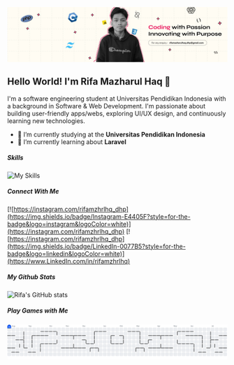 
![Rifa Mazharul Haq](img/Banner-Profile-Github-Rifa.jpg)
## Hello World! I'm Rifa Mazharul Haq 👋

I'm a software engineering student at Universitas Pendidikan Indonesia with a background in Software & Web Development. I'm passionate about building user-friendly apps/webs, exploring UI/UX design, and continuously learning new technologies.

- 🔭 I’m currently studying at the **Universitas Pendidikan Indonesia**
- 🌱 I’m currently learning about **Laravel**

##### Skills
![My Skills](https://skillicons.dev/icons?i=html,css,javascript,mysql,postgres,laravel,nodejs,bootstrap,git,npm,nextjs,php,postman,stackoverflow,vscode,figma&theme=dark&perline=8)
##### Connect With Me
[![https://instagram.com/rifamzhrlhq_dhp](https://img.shields.io/badge/Instagram-E4405F?style=for-the-badge&logo=instagram&logoColor=white)](https://instagram.com/rifamzhrlhq_dhp) [![https://instagram.com/rifamzhrlhq_dhp](https://img.shields.io/badge/LinkedIn-0077B5?style=for-the-badge&logo=linkedin&logoColor=white)](https://www.LinkedIn.com/in/rifamzhrlhq)
##### My Github Stats
![Rifa's GitHub stats](https://github-readme-stats.vercel.app/api?username=rifamazharulhaq&show_icons=true&theme=radical)
##### Play Games with Me
<picture>
  <source media="(prefers-color-scheme: dark)" srcset="https://raw.githubusercontent.com/rifamazharulhaq/rifamazharulhaq/output/pacman-contribution-graph-dark.svg">
  <source media="(prefers-color-scheme: light)" srcset="https://raw.githubusercontent.com/rifamazharulhaq/rifamazharulhaq/output/pacman-contribution-graph.svg">
  <img alt="pacman contribution graph" src="https://raw.githubusercontent.com/rifamazharulhaq/rifamazharulhaq/output/pacman-contribution-graph.svg">
</picture>